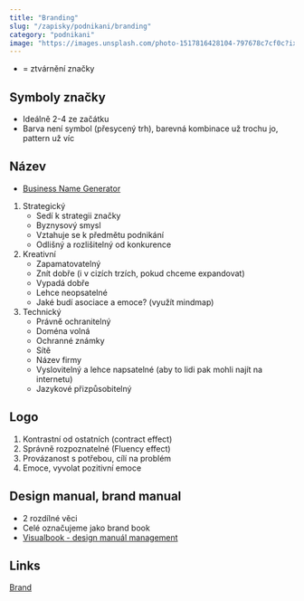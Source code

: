 ```yaml
---
title: "Branding"
slug: "/zapisky/podnikani/branding"
category: "podnikani"
image: "https://images.unsplash.com/photo-1517816428104-797678c7cf0c?ixlib=rb-1.2.1&ixid=MnwxMjA3fDB8MHxwaG90by1wYWdlfHx8fGVufDB8fHx8&auto=format&fit=crop&w=1170&q=80"
---
```


- = ztvárnění značky

## Symboly značky
- Ideálně 2-4 ze začátku
- Barva není symbol (přesycený trh), barevná kombinace už trochu jo, pattern už víc

## Název
- [Business Name Generator](https://namelix.com/app/)
1. Strategický
	- Sedí k strategii značky
	- Byznysový smysl
	- Vztahuje se k předmětu podnikání
	- Odlišný a rozlišitelný od konkurence
2. Kreativní
	- Zapamatovatelný
	- Znít dobře (i v cizích trzích, pokud chceme expandovat)
	- Vypadá dobře
	- Lehce neopsatelné
	- Jaké budí asociace a emoce? (využít mindmap)
3. Technický
	 - Právně ochranitelný
	 - Doména volná
	 - Ochranné známky
	 - Sítě
	 - Název firmy
	 - Vyslovitelný a lehce napsatelné (aby to lidi pak mohli najít na internetu)
	 - Jazykové přizpůsobitelný

## Logo
1. Kontrastní od ostatních (contract effect)
2. Správně rozpoznatelné (Fluency effect)
3. Provázanost s potřebou, cílí na problém
4. Emoce, vyvolat pozitivní emoce

## Design manual, brand manual
- 2 rozdílné věci
- Celé označujeme jako brand book
- [Visualbook - design manuál management](https://visualbook.pro/)

## Links
[Brand](Brand.md)